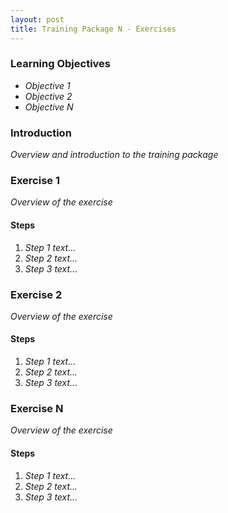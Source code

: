```yaml
---
layout: post
title: Training Package N - Exercises
---
```


### Learning Objectives

* _Objective 1_
* _Objective 2_
* _Objective N_

### Introduction

_Overview and introduction to the training package_

### Exercise 1

_Overview of the exercise_

#### Steps

1. _Step 1 text..._
1. _Step 2 text..._
1. _Step 3 text..._


### Exercise 2

_Overview of the exercise_

#### Steps

1. _Step 1 text..._
1. _Step 2 text..._
1. _Step 3 text..._


### Exercise N

_Overview of the exercise_

#### Steps

1. _Step 1 text..._
1. _Step 2 text..._
1. _Step 3 text..._






